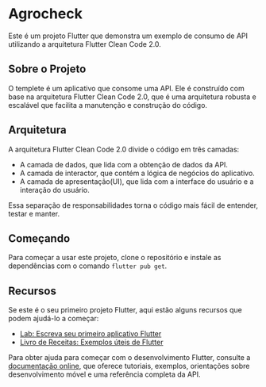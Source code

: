 # Agrocheck

Este é um projeto Flutter que demonstra um exemplo de consumo de API utilizando a arquitetura Flutter Clean Code 2.0.

## Sobre o Projeto

O templete é um aplicativo que consome uma API. Ele é construído com base na arquitetura Flutter Clean Code 2.0, que é uma arquitetura robusta e escalável que facilita a manutenção e construção do código.

## Arquitetura

A arquitetura Flutter Clean Code 2.0 divide o código em três camadas:

- A camada de dados, que lida com a obtenção de dados da API.
- A camada de interactor, que contém a lógica de negócios do aplicativo.
- A camada de apresentação(UI), que lida com a interface do usuário e a interação do usuário.

Essa separação de responsabilidades torna o código mais fácil de entender, testar e manter.

## Começando

Para começar a usar este projeto, clone o repositório e instale as dependências com o comando `flutter pub get`.

## Recursos

Se este é o seu primeiro projeto Flutter, aqui estão alguns recursos que podem ajudá-lo a começar:

- [Lab: Escreva seu primeiro aplicativo Flutter](https://docs.flutter.dev/get-started/codelab)
- [Livro de Receitas: Exemplos úteis de Flutter](https://docs.flutter.dev/cookbook)

Para obter ajuda para começar com o desenvolvimento Flutter, consulte a [documentação online](https://docs.flutter.dev/), que oferece tutoriais, exemplos, orientações sobre desenvolvimento móvel e uma referência completa da API.